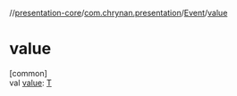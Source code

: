 //[presentation-core](../../../index.md)/[com.chrynan.presentation](../index.md)/[Event](index.md)/[value](value.md)

# value

[common]\
val [value](value.md): [T](index.md)
